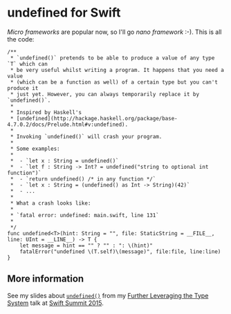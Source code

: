 # undefined for Swift

_Micro frameworks_ are popular now, so I'll go _nano framework_ :-). This is all the code:

```
/**
 * `undefined()` pretends to be able to produce a value of any type `T` which can
 * be very useful whilst writing a program. It happens that you need a value
 * (which can be a function as well) of a certain type but you can't produce it
 * just yet. However, you can always temporarily replace it by `undefined()`.
 *
 * Inspired by Haskell's
 * [undefined](http://hackage.haskell.org/package/base-4.7.0.2/docs/Prelude.html#v:undefined).
 *
 * Invoking `undefined()` will crash your program.
 *
 * Some examples:
 *
 *  - `let x : String = undefined()`
 *  - `let f : String -> Int? = undefined("string to optional int function")`
 *  - `return undefined() /* in any function */`
 *  - `let x : String = (undefined() as Int -> String)(42)`
 *  - ...
 *
 * What a crash looks like:
 *
 * `fatal error: undefined: main.swift, line 131`
 *
 */
func undefined<T>(hint: String = "", file: StaticString = __FILE__, line: UInt = __LINE__) -> T {
    let message = hint == "" ? "" : ": \(hint)"
    fatalError("undefined \(T.self)\(message)", file:file, line:line)
}
```

## More information

See my slides about [`undefined()`][fltts-undef] from my [Further Leveraging the Type System][fltts] talk at [Swift Summit 2015][ss15].

[fltts]: https://speakerdeck.com/johannesweiss/further-leveraging-the-type-system
[fltts-undef]: https://speakerdeck.com/johannesweiss/further-leveraging-the-type-system?slide=6
[ss15]: http://www.swiftsummit.com
